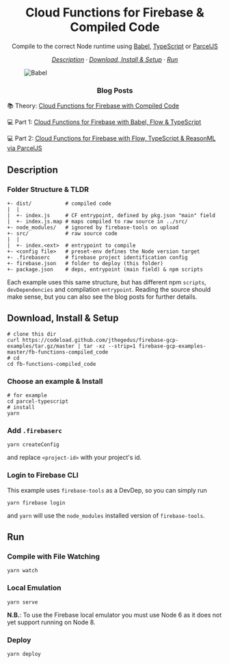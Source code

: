 <h1 align="center">Cloud Functions for Firebase & Compiled Code</h1>

<p align="center">Compile to the correct Node runtime using <a href="https://babeljs.io/">Babel</a>, <a href="https://www.typescriptlang.org/">TypeScript</a> or <a href="https://parceljs.org/">ParcelJS</a></p>

<!-- toc -->

<p align="center">
    <em>
    <a href="#description">Description</a>
    · <a href="#download_install_setup">Download, Install & Setup</a>
    · <a href="#run">Run</a>
    </em>
</p>

<!-- title img -->

<figure>
    <img
        src='https://cdn-images-1.medium.com/max/1000/1*BLquFMCvPWkIB7Is2HGIgg.png'
        title='Cloud Functions for Firebase with Compiled Code'
        alt="Babel"
    />
</figure>

<h3 align="center">Blog Posts</h3>

📚 Theory: [Cloud Functions for Firebase with Compiled Code](https://medium.com/@jthegedus/cloud-functions-for-firebase-with-compiled-code-e234e83462dc)

💻 Part 1: [Cloud Functions for Firebase with Babel, Flow & TypeScript](https://medium.com/@jthegedus/cloud-functions-for-firebase-with-babel-flow-typescript-796606628d37)

💻 Part 2: [Cloud Functions for Firebase with Flow, TypeScript & ReasonML via ParcelJS](https://medium.com/@jthegedus/cloud-functions-for-firebase-with-flow-typescript-reasonml-via-parceljs-bf94dd5b325c)

<!-- contents -->

<h2 id="description">Description</h2>

### Folder Structure & TLDR

```
+- dist/           # compiled code
|  |
|  +- index.js     # CF entrypoint, defined by pkg.json "main" field
|  +- index.js.map # maps compiled to raw source in ../src/
+- node_modules/   # ignored by firebase-tools on upload
+- src/            # raw source code
|  |
|  +- index.<ext>  # entrypoint to compile
+- <config file>   # preset-env defines the Node version target
+- .firebaserc     # firebase project identification config
+- firebase.json   # folder to deploy (this folder)
+- package.json    # deps, entrypoint (main field) & npm scripts
```

Each example uses this same structure, but has different npm `scripts`, `devDependencies` and compilation `entrypoint`. Reading the source should make sense, but you can also see the blog posts for further details.

<h2 id="download_install_setup">Download, Install & Setup</h2>

```shell
# clone this dir
curl https://codeload.github.com/jthegedus/firebase-gcp-examples/tar.gz/master | tar -xz --strip=1 firebase-gcp-examples-master/fb-functions-compiled_code
# cd
cd fb-functions-compiled_code
```

### Choose an example & Install

```shell
# for example
cd parcel-typescript
# install
yarn
```

### Add `.firebaserc`

```shell
yarn createConfig
```

and replace `<project-id>` with your project's id.

### Login to Firebase CLI

This example uses `firebase-tools` as a DevDep, so you can simply run

```shell
yarn firebase login
```

and `yarn` will use the `node_modules` installed version of `firebase-tools`.

<h2 id="run">Run</h2>

### Compile with File Watching

```shell
yarn watch
```

### Local Emulation

```shell
yarn serve
```

**N.B.**: To use the Firebase local emulator you must use Node 6 as it does not yet support running on Node 8.

### Deploy

```shell
yarn deploy
```
